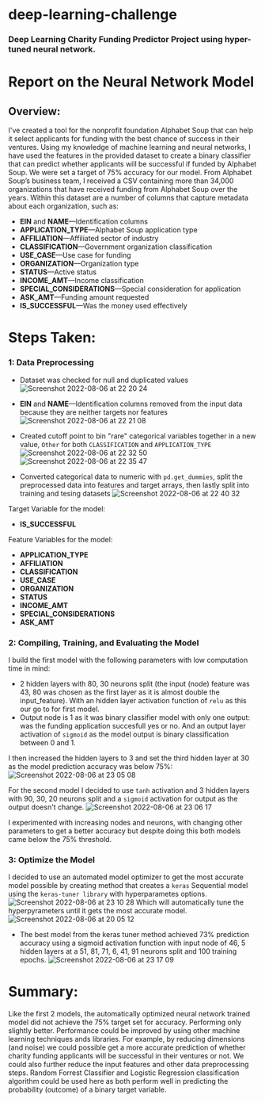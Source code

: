 # deep-learning-challenge
### Deep Learning Charity Funding Predictor Project using hyper-tuned neural network.


# Report on the Neural Network Model

## Overview:

I've created a tool for the  nonprofit foundation Alphabet Soup that can help it select applicants for funding with the best chance of success in their ventures. Using my knowledge of  machine learning and neural networks, I have used the features in the provided dataset to create a binary classifier that can predict whether applicants will be successful if funded by Alphabet Soup. We were set a target of 75% accuracy for our model.
From Alphabet Soup’s business team, I received a CSV containing more than 34,000 organizations that have received funding from Alphabet Soup over the years. Within this dataset are a number of columns that capture metadata about each organization, such as:

* **EIN** and **NAME**—Identification columns
* **APPLICATION_TYPE**—Alphabet Soup application type
* **AFFILIATION**—Affiliated sector of industry
* **CLASSIFICATION**—Government organization classification
* **USE_CASE**—Use case for funding
* **ORGANIZATION**—Organization type
* **STATUS**—Active status
* **INCOME_AMT**—Income classification
* **SPECIAL_CONSIDERATIONS**—Special consideration for application
* **ASK_AMT**—Funding amount requested
* **IS_SUCCESSFUL**—Was the money used effectively


# Steps Taken:

### 1: Data Preprocessing
* Dataset was checked for null and duplicated values
![Screenshot 2022-08-06 at 22 20 24](https://user-images.githubusercontent.com/67019030/183266401-f3e86c8b-d0e3-4b15-98d0-bc14dc4028e4.png)

* **EIN** and **NAME**—Identification columns removed from the input data because they are neither targets nor features
![Screenshot 2022-08-06 at 22 21 08](https://user-images.githubusercontent.com/67019030/183266418-f6677845-cc68-4ef9-99d1-d9e09415aee3.png)


* Created cutoff point to bin "rare" categorical variables together in a new value, `Other` for both `CLASSIFICATION` and `APPLICATION_TYPE`
![Screenshot 2022-08-06 at 22 32 50](https://user-images.githubusercontent.com/67019030/183266679-98f07d94-9993-4f99-8df4-ee16de08afe8.png)
![Screenshot 2022-08-06 at 22 35 47](https://user-images.githubusercontent.com/67019030/183266780-d2f9f084-6334-42c3-bad9-18ddb3f3b0df.png)

* Converted categorical data to numeric with `pd.get_dummies`, split the preprocessed data into features and target arrays, then lastly split into training and tesing datasets
![Screenshot 2022-08-06 at 22 40 32](https://user-images.githubusercontent.com/67019030/183266894-4e63a10c-327b-465e-bcb4-3528bd1a5c30.png)


Target Variable for the model: 
* **IS_SUCCESSFUL**

Feature Variables for the model: 
* **APPLICATION_TYPE**
* **AFFILIATION**
* **CLASSIFICATION**
* **USE_CASE**
* **ORGANIZATION**
* **STATUS**
* **INCOME_AMT**
* **SPECIAL_CONSIDERATIONS**
* **ASK_AMT**






### 2: Compiling, Training, and Evaluating the Model

I build the first model with the following parameters with low computation time in mind: 
* 2 hidden layers with 80, 30 neurons split (the input (node) feature was 43, 80 was chosen as the first layer as it is almost double the input_feature). With an hidden layer activation function of `relu` as this our go to for first model.
* Output node is 1 as it was binary classifier model with only one output: was the funding application succesfull yes or no. And an output layer activation of `sigmoid` as the model output is binary classification between 0 and 1.

I then increased the hidden layers to 3 and set the third hidden layer at 30 as the model prediction accuracy was below 75%:
![Screenshot 2022-08-06 at 23 05 08](https://user-images.githubusercontent.com/67019030/183267456-7b258bf3-6a46-40d0-a971-f435bd0d1973.png)


For the second model I decided to use `tanh` activation and 3 hidden layers with 90, 30, 20 neurons split and a `sigmoid` activation for output as the output doesn't change.
![Screenshot 2022-08-06 at 23 06 17](https://user-images.githubusercontent.com/67019030/183267476-bcfa5db1-e9e1-48af-8472-f53f24344373.png)


I experimented with increasing nodes and neurons, with changing other parameters to get a better accuracy but despite doing this both models came below the 75% threshold.


### 3: Optimize the Model

I decided to use an automated model optimizer to get the most accurate model possible by creating method that creates a `keras` Sequential model using the `keras-tuner library` with hyperparametes options. 
![Screenshot 2022-08-06 at 23 10 28](https://user-images.githubusercontent.com/67019030/183267573-22a806a6-8e10-4b08-bd50-70a9533866a1.png)
Which will automatically tune the hyperpyrameters until it gets the most accurate model.
![Screenshot 2022-08-06 at 20 05 12](https://user-images.githubusercontent.com/67019030/183267609-9d4e0d27-2df0-49c9-81ee-4e4012978067.png)
 
 * The best model from the keras tuner method achieved 73% prediction accuracy using a sigmoid activation function with input node of 46, 5 hidden layers at a 51, 81, 71, 6, 41, 91 neurons split and 100 training epochs.
![Screenshot 2022-08-06 at 23 17 09](https://user-images.githubusercontent.com/67019030/183267670-219340f3-b526-4971-bbf2-9c1ab4349fc9.png)


# Summary: 

Like the first 2 models, the automatically optimized neural network trained model did not achieve the 75% target set for accuracy. Performing only slightly better.
Performance could be improved by using other machine learning techniques ands libraries. For example, by reducing dimensions (and noise) we could possible get a more accurate prediction of whether charity funding applicants will be successful in their ventures or not. We could also further reduce the input features and other data preprocessing steps.
Random Forrest Classifier and Logistic Regression classification algorithm could be used here as both perform well in predicting the probability (outcome) of a binary target variable.
